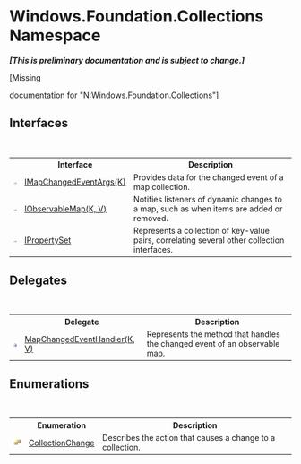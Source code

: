 # Windows.Foundation.Collections Namespace
 _**\[This is preliminary documentation and is subject to change.\]**_

\[Missing <summary> documentation for "N:Windows.Foundation.Collections"\]


## Interfaces
&nbsp;<table><tr><th></th><th>Interface</th><th>Description</th></tr><tr><td>![Public interface](media/pubinterface.gif "Public interface")</td><td><a href="T_Windows_Foundation_Collections_IMapChangedEventArgs_1">IMapChangedEventArgs(K)</a></td><td>
Provides data for the changed event of a map collection.</td></tr><tr><td>![Public interface](media/pubinterface.gif "Public interface")</td><td><a href="T_Windows_Foundation_Collections_IObservableMap_2">IObservableMap(K, V)</a></td><td>
Notifies listeners of dynamic changes to a map, such as when items are added or removed.</td></tr><tr><td>![Public interface](media/pubinterface.gif "Public interface")</td><td><a href="T_Windows_Foundation_Collections_IPropertySet">IPropertySet</a></td><td>
Represents a collection of key-value pairs, correlating several other collection interfaces.</td></tr></table>

## Delegates
&nbsp;<table><tr><th></th><th>Delegate</th><th>Description</th></tr><tr><td>![Public delegate](media/pubdelegate.gif "Public delegate")</td><td><a href="T_Windows_Foundation_Collections_MapChangedEventHandler_2">MapChangedEventHandler(K, V)</a></td><td>
Represents the method that handles the changed event of an observable map.</td></tr></table>

## Enumerations
&nbsp;<table><tr><th></th><th>Enumeration</th><th>Description</th></tr><tr><td>![Public enumeration](media/pubenumeration.gif "Public enumeration")</td><td><a href="T_Windows_Foundation_Collections_CollectionChange">CollectionChange</a></td><td>
Describes the action that causes a change to a collection.</td></tr></table>&nbsp;
